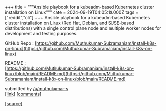+++
title = """Ansible playbook for a kubeadm-based Kubernetes cluster installation on Linux"""
date = 2024-09-19T04:05:19.000Z
tags = ["reddit","cli"]
+++
Ansible playbook for a kubeadm-based Kubernetes cluster installation on Linux (Red Hat, Debian, and SUSE-based distributions) with a single control plane node and multiple worker nodes for development and testing purposes.

GitHub Repo : [https://github.com/Muthukumar-Subramaniam/install-k8s-on-linux](https://github.com/Muthukumar-Subramaniam/install-k8s-on-linux)

README :  
[https://github.com/Muthukumar-Subramaniam/install-k8s-on-linux/blob/main/README.md](https://github.com/Muthukumar-Subramaniam/install-k8s-on-linux/blob/main/README.md)

submitted by [/u/muthukumar-s](https://www.reddit.com/user/muthukumar-s)  
[\[link\]](https://www.reddit.com/r/commandline/comments/1fkc74a/ansible_playbook_for_a_kubeadmbased_kubernetes/) [\[comments\]](https://www.reddit.com/r/commandline/comments/1fkc74a/ansible_playbook_for_a_kubeadmbased_kubernetes/)

[[source]](https://www.reddit.com/r/commandline/comments/1fkc74a/ansible_playbook_for_a_kubeadmbased_kubernetes/)
